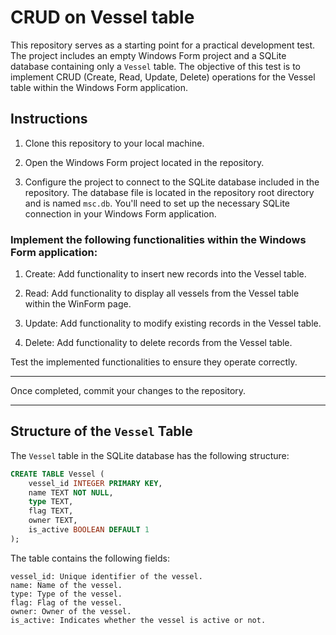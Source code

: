 # CRUD on Vessel table
This repository serves as a starting point for a practical development test. 
The project includes an empty Windows Form project and a SQLite database containing only a `Vessel` table. 
The objective of this test is to implement CRUD (Create, Read, Update, Delete) operations for the Vessel table within the Windows Form application.

## Instructions

1. Clone this repository to your local machine.

2. Open the Windows Form project located in the repository.

3. Configure the project to connect to the SQLite database included in the repository. The database file is located in the repository root directory and is named `msc.db`. You'll need to set up the necessary SQLite connection in your Windows Form application.

### Implement the following functionalities within the Windows Form application:

1. Create: Add functionality to insert new records into the Vessel table.

2. Read: Add functionality to display all vessels from the Vessel table within the WinForm page.

3. Update: Add functionality to modify existing records in the Vessel table.

4. Delete: Add functionality to delete records from the Vessel table.

Test the implemented functionalities to ensure they operate correctly.

--- 

Once completed, commit your changes to the repository.

--- 

## Structure of the `Vessel` Table
The `Vessel` table in the SQLite database has the following structure:

```sql
CREATE TABLE Vessel (
    vessel_id INTEGER PRIMARY KEY,
    name TEXT NOT NULL,
    type TEXT,
    flag TEXT,
    owner TEXT,
    is_active BOOLEAN DEFAULT 1
);
```
The table contains the following fields:
```
vessel_id: Unique identifier of the vessel.
name: Name of the vessel.
type: Type of the vessel.
flag: Flag of the vessel.
owner: Owner of the vessel.
is_active: Indicates whether the vessel is active or not.
```
